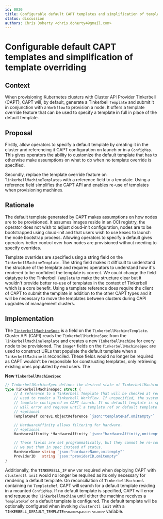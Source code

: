 ```yaml
---
id: 0030
title: Configurable default CAPT templates and simplification of template overriding
status: discussion
authors: Chris Doherty <chris.doherty4@gmail.com>
---
```


# Configurable default CAPT templates and simplification of template overriding

## Context

When provisioning Kubernetes clusters with Cluster API Provider Tinkerbell (CAPT), CAPT will, by default, generate a Tinkerbell `Template` and submit it in conjunction with a `Workflow` to provision a node. 
It offers a template override feature that can be used to specify a template in full in place of the default template.

## Proposal

Firstly, allow operators to specify a default template by creating it in the cluster and referencing it CAPT configuration on launch or in a `ConfigMap`. 
This gives operators the ability to customize the default template that has to otherwise make assumptions on what to do when no template override is specified.

Secondly, replace the template override feature on `TinkerbellMachineTemplate`s with a reference field to a template. 
Using a reference field simplifies the CAPT API and enables re-use of templates when provisioning machines.

## Rationale

The default template generated by CAPT makes assumptions on how nodes are to be provisioned. 
It assumes images reside in an OCI registry, the operator does not wish to adjust cloud-init configuration, nodes are to be bootstrapped using cloud-init and that users wish to use kexec to launch the node bootstrap process. 
Allowing operators to specify a default gives operators better control over how nodes are provisioned without needing to specify overrides.

Template overrides are specified using a string field on the `TinkerbellMachineTemplate`.
The string field makes it difficult to understand the structure of the template and requires operators to understand how it's rendered to be confident the template is correct. 
We could change the field datatype to the Tinkerbell `Template` to make the structure clear but it wouldn't provide better re-use of templates in the context of Tinkerbell which is a core benefit. 
Using a template reference does require the client of CAPT to submit the template in addition to the other CAPT types and it will be necessary to move the templates between clusters during CAPI upgrades of management clusters. 

## Implementation

The [`TinkerbellMachineSpec`][tinkerbell-machine-spec] is a field on the `TinkerbellMachineTemplate`. 
Cluster API (CAPI) reads the `TinkerbellMachineSpec` from the `TinkerbellMachineTemplate` and creates a new `TinkerbellMachine` for every node to be provisioned. 
The `Image*` fields on the `TinkerbellMachineSpec` are used to construct URLs that populate the default template when a `TinkerbellMachine` is reconciled. 
These fields would no longer be required as CAPT wouldn't be responsible for constructing templates, only retrieving existing ones populated by end users. The 

**New `TinkerbellMachineSpec`**
```go
// TinkerbellMachineSpec defines the desired state of TinkerbellMachine.
type TinkerbellMachineSpec struct {
	// A reference to a Tinkerbell Template that will be checked at reconcile time for existence and 
    // used to render a Tinkerbell Workflow. If unspecified, the system attempts to use a default
    // template configured on CAPT launch. If no default template is specified reconciliation
    // will error and requeue until a template ref or default template is specified.
	// +optional
	TemplateRef corev1.ObjectReference `json:"templateRef,omitempty"`

	// HardwareAffinity allows filtering for hardware.
	// +optional
	HardwareAffinity *HardwareAffinity `json:"hardwareAffinity,omitempty"`

	// Those fields are set programmatically, but they cannot be re-constructed from "state of the world", so
	// we put them in spec instead of status.
	HardwareName string `json:"hardwareName,omitempty"`
	ProviderID   string `json:"providerID,omitempty"`
}
```

Additionally, the `TINKERBELL_IP` env var required when deploying CAPT with `clusterctl init` would no longer be required as its only necessary for rendering a default template.
On reconciliation of `TinkerbellMachine`s containing no `TemplateRef`, CAPT will search for a default template residing in a mounted `ConfigMap`.
If no default template is specified, CAPT will error and requeue the `TinkerbellMachine` until either the machine receives a `TemplateRef` or a default template is configured.
The default template will be optionally configured when invoking `clusterctl init` with a `TINKERBELL_DEFAULT_TEMPLATE=<namespace>:<name>` variable.


[tinkerbell-machine-spec]: https://github.com/tinkerbell/cluster-api-provider-tinkerbell/blob/46f1516b5140f8721dd57ca4ffed0379fde3f82c/api/v1beta1/tinkerbellmachine_types.go#L32